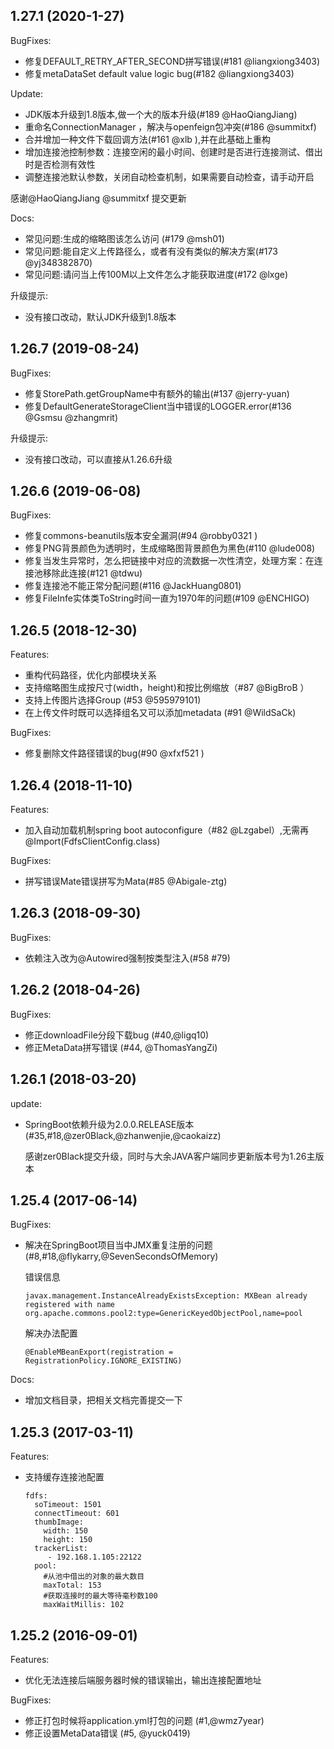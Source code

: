 ## 1.27.1 (2020-1-27)

BugFixes:

   - 修复DEFAULT_RETRY_AFTER_SECOND拼写错误(#181 @liangxiong3403)
   - 修复metaDataSet default value logic bug(#182 @liangxiong3403)

Update:

   - JDK版本升级到1.8版本,做一个大的版本升级(#189 @HaoQiangJiang)
   - 重命名ConnectionManager ，解决与openfeign包冲突(#186 @summitxf)
   - 合并增加一种文件下载回调方法(#161 @xlb ),并在此基础上重构
   - 增加连接池控制参数：连接空闲的最小时间、创建时是否进行连接测试、借出时是否检测有效性
   - 调整连接池默认参数，关闭自动检查机制，如果需要自动检查，请手动开启
   
   感谢@HaoQiangJiang @summitxf 提交更新

Docs:

   - 常见问题:生成的缩略图该怎么访问 (#179 @msh01)
   - 常见问题:能自定义上传路径么，或者有没有类似的解决方案(#173 @yj348382870)
   - 常见问题:请问当上传100M以上文件怎么才能获取进度(#172 @lxge)
   
升级提示:

  - 没有接口改动，默认JDK升级到1.8版本

## 1.26.7 (2019-08-24)

BugFixes:

   - 修复StorePath.getGroupName中有额外的输出(#137 @jerry-yuan)
   - 修复DefaultGenerateStorageClient当中错误的LOGGER.error(#136 @Gsmsu @zhangmrit)
   
升级提示:

  - 没有接口改动，可以直接从1.26.6升级
   
## 1.26.6 (2019-06-08)

BugFixes:

   - 修复commons-beanutils版本安全漏洞(#94 @robby0321 )
   - 修复PNG背景颜色为透明时，生成缩略图背景颜色为黑色(#110 @lude008)
   - 修复当发生异常时，怎么把链接中对应的流数据一次性清空，处理方案：在连接池移除此连接(#121 @tdwu)
   - 修复连接池不能正常分配问题(#116 @JackHuang0801)
   - 修复FileInfe实体类ToString时间一直为1970年的问题(#109 @ENCHIGO)
   
## 1.26.5 (2018-12-30)

Features:

   - 重构代码路径，优化内部模块关系
   - 支持缩略图生成按尺寸(width，height)和按比例缩放（#87 @BigBroB ）
   - 支持上传图片选择Group (#53 @595979101)
   - 在上传文件时既可以选择组名又可以添加metadata (#91 @WildSaCk)

BugFixes:

   - 修复删除文件路径错误的bug(#90 @xfxf521 )

## 1.26.4 (2018-11-10)

Features:

   - 加入自动加载机制spring boot autoconfigure（#82 @Lzgabel）,无需再@Import(FdfsClientConfig.class)

BugFixes:

   - 拼写错误Mate错误拼写为Mata(#85 @Abigale-ztg)
   
## 1.26.3 (2018-09-30)

BugFixes:

   - 依赖注入改为@Autowired强制按类型注入(#58 #79)
   
## 1.26.2 (2018-04-26)

BugFixes:

   - 修正downloadFile分段下载bug (#40,@ligq10)
   - 修正MetaData拼写错误 (#44, @ThomasYangZi)

## 1.26.1 (2018-03-20)

update:

  - SpringBoot依赖升级为2.0.0.RELEASE版本 (#35,#18,@zer0Black,@zhanwenjie,@caokaizz)
  
     感谢zer0Black提交升级，同时与大余JAVA客户端同步更新版本号为1.26主版本


## 1.25.4 (2017-06-14)

BugFixes:

  - 解决在SpringBoot项目当中JMX重复注册的问题 (#8,#18,@flykarry,@SevenSecondsOfMemory)
  
    错误信息

        javax.management.InstanceAlreadyExistsException: MXBean already registered with name org.apache.commons.pool2:type=GenericKeyedObjectPool,name=pool

    解决办法配置

        @EnableMBeanExport(registration = RegistrationPolicy.IGNORE_EXISTING)
    
  
  
Docs:

  - 增加文档目录，把相关文档完善提交一下

## 1.25.3 (2017-03-11)

Features:

  - 支持缓存连接池配置
      
        fdfs:
          soTimeout: 1501
          connectTimeout: 601 
          thumbImage:
            width: 150
            height: 150
          trackerList:
             - 192.168.1.105:22122
          pool:
            #从池中借出的对象的最大数目
            maxTotal: 153
            #获取连接时的最大等待毫秒数100
            maxWaitMillis: 102


## 1.25.2 (2016-09-01)

Features:

  - 优化无法连接后端服务器时候的错误输出，输出连接配置地址

BugFixes:

  - 修正打包时候将application.yml打包的问题 (#1,@wmz7year)
  - 修正设置MetaData错误 (#5, @yuck0419)
